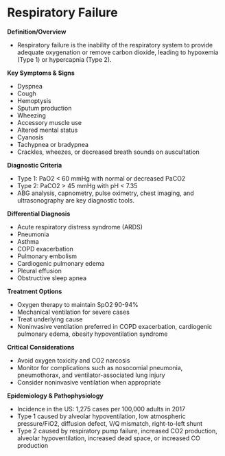 # Respiratory Failure

**Definition/Overview**
- Respiratory failure is the inability of the respiratory system to provide adequate oxygenation or remove carbon dioxide, leading to hypoxemia (Type 1) or hypercapnia (Type 2).

**Key Symptoms & Signs**
- Dyspnea
- Cough
- Hemoptysis
- Sputum production
- Wheezing
- Accessory muscle use
- Altered mental status
- Cyanosis
- Tachypnea or bradypnea
- Crackles, wheezes, or decreased breath sounds on auscultation

**Diagnostic Criteria**
- Type 1: PaO2 < 60 mmHg with normal or decreased PaCO2
- Type 2: PaCO2 > 45 mmHg with pH < 7.35
- ABG analysis, capnometry, pulse oximetry, chest imaging, and ultrasonography are key diagnostic tools.

**Differential Diagnosis**
- Acute respiratory distress syndrome (ARDS)
- Pneumonia
- Asthma
- COPD exacerbation
- Pulmonary embolism
- Cardiogenic pulmonary edema
- Pleural effusion
- Obstructive sleep apnea

**Treatment Options**
- Oxygen therapy to maintain SpO2 90-94%
- Mechanical ventilation for severe cases
- Treat underlying cause
- Noninvasive ventilation preferred in COPD exacerbation, cardiogenic pulmonary edema, obesity hypoventilation syndrome

**Critical Considerations**
- Avoid oxygen toxicity and CO2 narcosis
- Monitor for complications such as nosocomial pneumonia, pneumothorax, and ventilator-associated lung injury
- Consider noninvasive ventilation when appropriate

**Epidemiology & Pathophysiology**
- Incidence in the US: 1,275 cases per 100,000 adults in 2017
- Type 1 caused by alveolar hypoventilation, low atmospheric pressure/FiO2, diffusion defect, V/Q mismatch, right-to-left shunt
- Type 2 caused by respiratory pump failure, increased CO2 production, alveolar hypoventilation, increased dead space, or increased CO production